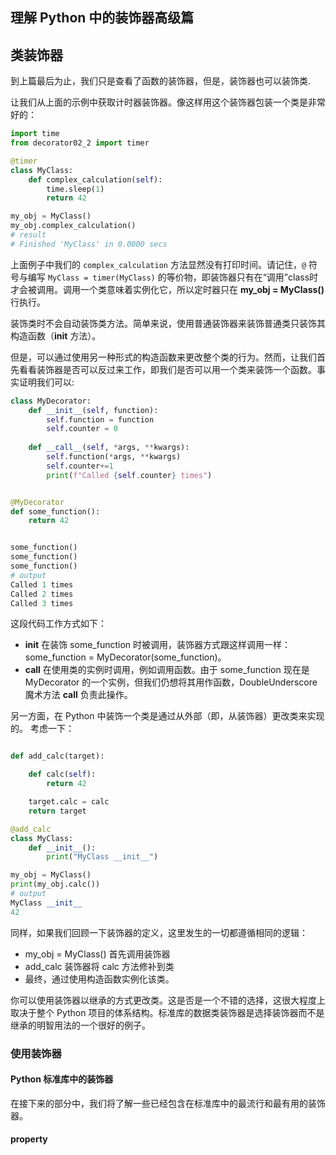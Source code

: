 理解 Python 中的装饰器高级篇
--------
## 类装饰器
到上篇最后为止，我们只是查看了函数的装饰器，但是，装饰器也可以装饰类.

让我们从上面的示例中获取计时器装饰器。像这样用这个装饰器包装一个类是非常好的：
```python
import time
from decorator02_2 import timer

@timer
class MyClass:
    def complex_calculation(self):
        time.sleep(1)
        return 42

my_obj = MyClass()
my_obj.complex_calculation()
# result
# Finished 'MyClass' in 0.0000 secs
```
上面例子中我们的 `complex_calculation` 方法显然没有打印时间。请记住，`@` 符号与编写 `MyClass = timer(MyClass)` 的等价物，即装饰器只有在“调用”class时才会被调用。调用一个类意味着实例化它，所以定时器只在 **my_obj = MyClass()** 行执行。

装饰类时不会自动装饰类方法。简单来说，使用普通装饰器来装饰普通类只装饰其构造函数（__init__ 方法）。

但是，可以通过使用另一种形式的构造函数来更改整个类的行为。然而，让我们首先看看装饰器是否可以反过来工作，即我们是否可以用一个类来装饰一个函数。事实证明我们可以:
```python
class MyDecorator:
    def __init__(self, function):
        self.function = function
        self.counter = 0
    
    def __call__(self, *args, **kwargs):
        self.function(*args, **kwargs)
        self.counter+=1
        print(f"Called {self.counter} times")


@MyDecorator
def some_function():
    return 42


some_function()
some_function()
some_function()
# output
Called 1 times
Called 2 times
Called 3 times
```
这段代码工作方式如下：
- __init__ 在装饰 some_function 时被调用，装饰器方式跟这样调用一样：some_function = MyDecorator(some_function)。
- __call__ 在使用类的实例时调用，例如调用函数。由于 some_function 现在是 MyDecorator 的一个实例，但我们仍想将其用作函数，DoubleUnderscore 魔术方法 __call__ 负责此操作。

另一方面，在 Python 中装饰一个类是通过从外部（即，从装饰器）更改类来实现的。
考虑一下：
```python

def add_calc(target):

    def calc(self):
        return 42

    target.calc = calc
    return target

@add_calc
class MyClass:
    def __init__():
        print("MyClass __init__")

my_obj = MyClass()
print(my_obj.calc())
# output
MyClass __init__
42
```
同样，如果我们回顾一下装饰器的定义，这里发生的一切都遵循相同的逻辑：
- my_obj = MyClass() 首先调用装饰器
- add_calc 装饰器将 calc 方法修补到类
- 最终，通过使用构造函数实例化该类。

你可以使用装饰器以继承的方式更改类。这是否是一个不错的选择，这很大程度上取决于整个 Python 项目的体系结构。标准库的数据类装饰器是选择装饰器而不是继承的明智用法的一个很好的例子。

### 使用装饰器
#### Python 标准库中的装饰器
在接下来的部分中，我们将了解一些已经包含在标准库中的最流行和最有用的装饰器。

#### property



